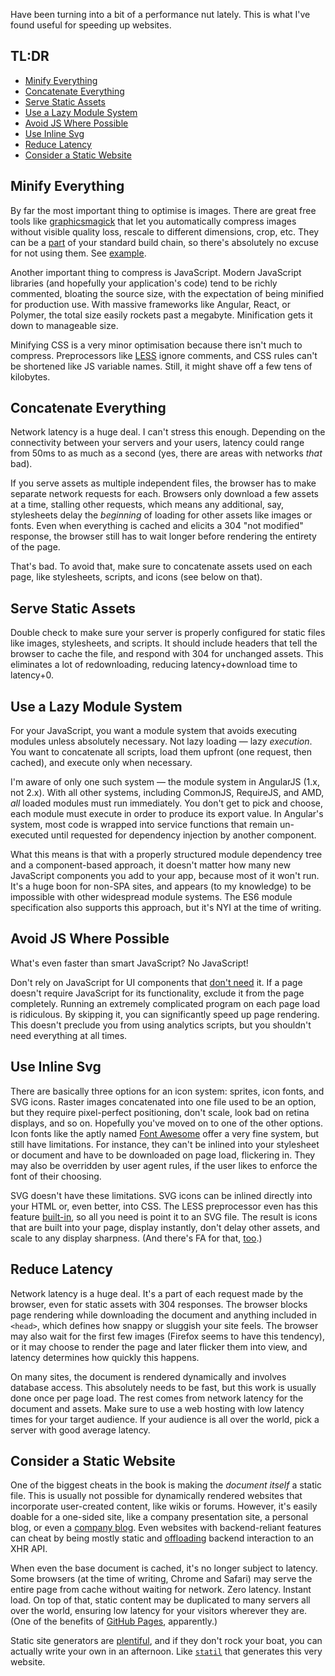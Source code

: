 Have been turning into a bit of a performance nut lately. This is what I've
found useful for speeding up websites.

## TL:DR

* [Minify Everything](#minify-everything)
* [Concatenate Everything](#concatenate-everything)
* [Serve Static Assets](#serve-static-assets)
* [Use a Lazy Module System](#use-a-lazy-module-system)
* [Avoid JS Where Possible](#avoid-js-where-possible)
* [Use Inline Svg](#use-inline-svg)
* [Reduce Latency](#reduce-latency)
* [Consider a Static Website](#consider-a-static-website)

## Minify Everything

By far the most important thing to optimise is images. There are great free
tools like [graphicsmagick](http://www.graphicsmagick.org) that let you
automatically compress images without visible quality loss, rescale to
different dimensions, crop, etc. They can be a
[part](https://github.com/scalableminds/gulp-image-resize) of your standard
build chain, so there's absolutely no excuse for not using them. See
[example](https://github.com/Mitranim/stylific/blob/master/gulpfile.js).

Another important thing to compress is JavaScript. Modern JavaScript libraries
(and hopefully your application's code) tend to be richly commented, bloating
the source size, with the expectation of being minified for production use. With
massive frameworks like Angular, React, or Polymer, the total size easily
rockets past a megabyte. Minification gets it down to manageable size.

Minifying CSS is a very minor optimisation because there isn't much to compress.
Preprocessors like [LESS](http://lesscss.org) ignore comments, and CSS rules
can't be shortened like JS variable names. Still, it might shave off a few tens
of kilobytes.

## Concatenate Everything

Network latency is a huge deal. I can't stress this enough. Depending on the
connectivity between your servers and your users, latency could range from 50ms
to as much as a second (yes, there are areas with networks _that_ bad).

If you serve assets as multiple independent files, the browser has to make
separate network requests for each. Browsers only download a few assets at a
time, stalling other requests, which means any additional, say, stylesheets
delay the _beginning_ of loading for other assets like images or fonts. Even
when everything is cached and elicits a 304 "not modified" response, the browser
still has to wait longer before rendering the entirety of the page.

That's bad. To avoid that, make sure to concatenate assets used on each page,
like stylesheets, scripts, and icons (see below on that).

## Serve Static Assets

Double check to make sure your server is properly configured for static files
like images, stylesheets, and scripts. It should include headers that tell the
browser to cache the file, and respond with 304 for unchanged assets. This
eliminates a lot of redownloading, reducing latency+download time to latency+0.

## Use a Lazy Module System

For your JavaScript, you want a module system that avoids executing modules
unless absolutely necessary. Not lazy loading — lazy _execution_. You want to
concatenate all scripts, load them upfront (one request, then cached), and
execute only when necessary.

I'm aware of only one such system — the module system in AngularJS (1.x, not
2.x). With all other systems, including CommonJS, RequireJS, and AMD, _all_
loaded modules must run immediately. You don't get to pick and choose, each
module must execute in order to produce its export value. In Angular's system,
most code is wrapped into service functions that remain un-executed until
requested for dependency injection by another component.

What this means is that with a properly structured module dependency tree and a
component-based approach, it doesn't matter how many new JavaScript components
you add to your app, because most of it won't run. It's a huge boon for non-SPA
sites, and appears (to my knowledge) to be impossible with other widespread
module systems. The ES6 module specification also supports this approach, but
it's NYI at the time of writing.

## Avoid JS Where Possible

What's even faster than smart JavaScript? No JavaScript!

Don't rely on JavaScript for UI components that [don't
need](http://mitranim.com/stylific/components/) it. If a page doesn't require
JavaScript for its functionality, exclude it from the page completely. Running
an extremely complicated program on each page load is ridiculous. By skipping
it, you can significantly speed up page rendering. This doesn't preclude you
from using analytics scripts, but you shouldn't need everything at all times.

## Use Inline Svg

There are basically three options for an icon system: sprites, icon fonts, and
SVG icons. Raster images concatenated into one file used to be an option, but
they require pixel-perfect positioning, don't scale, look bad on retina
displays, and so on. Hopefully you've moved on to one of the other options. Icon
fonts like the aptly named [Font Awesome](http://fontawesome.io) offer a very
fine system, but still have limitations. For instance, they can't be inlined
into your stylesheet or document and have to be downloaded on page load,
flickering in. They may also be overridden by user agent rules, if the user
likes to enforce the font of their choosing.

SVG doesn't have these limitations. SVG icons can be inlined directly into your
HTML or, even better, into CSS. The LESS preprocessor even has this feature
[built-in](http://lesscss.org/functions/#misc-functions-data-uri), so all you
need is point it to an SVG file. The result is icons that are built into your
page, display instantly, don't delay other assets, and scale to any display
sharpness. (And there's FA for that,
[too](https://github.com/encharm/Font-Awesome-SVG-PNG).)

## Reduce Latency

Network latency is a huge deal. It's a part of each request made by the browser,
even for static assets with 304 responses. The browser blocks page rendering
while downloading the document and anything included in `<head>`, which defines
how snappy or sluggish your site feels. The browser may also wait for the first
few images (Firefox seems to have this tendency), or it may choose to render the
page and later flicker them into view, and latency determines how quickly this
happens.

On many sites, the document is rendered dynamically and involves database
access. This absolutely needs to be fast, but this work is usually done once per
page load. The rest comes from network latency for the document and assets. Make
sure to use a web hosting with low latency times for your target audience. If
your audience is all over the world, pick a server with good average latency.

## Consider a Static Website

One of the biggest cheats in the book is making the _document itself_ a static
file. This is usually not possible for dynamically rendered websites that
incorporate user-created content, like wikis or forums. However, it's easily
doable for a one-sided site, like a company presentation site, a personal blog,
or even a [company blog](http://facebook.github.io/react/blog/). Even websites
with backend-reliant features can cheat by being mostly static and
[offloading](/codex/) backend interaction to an XHR API.

When even the base document is cached, it's no longer subject to latency. Some
browsers (at the time of writing, Chrome and Safari) may serve the entire page
from cache without waiting for network. Zero latency. Instant load. On top of
that, static content may be duplicated to many servers all over the world,
ensuring low latency for your visitors wherever they are. (One of the benefits
of [GitHub Pages](https://pages.github.com), apparently.)

Static site generators are [plentiful](https://www.staticgen.com), and if they
don't rock your boat, you can actually write your own in an afternoon. Like
[`statil`](https://github.com/Mitranim/statil) that generates this very website.
